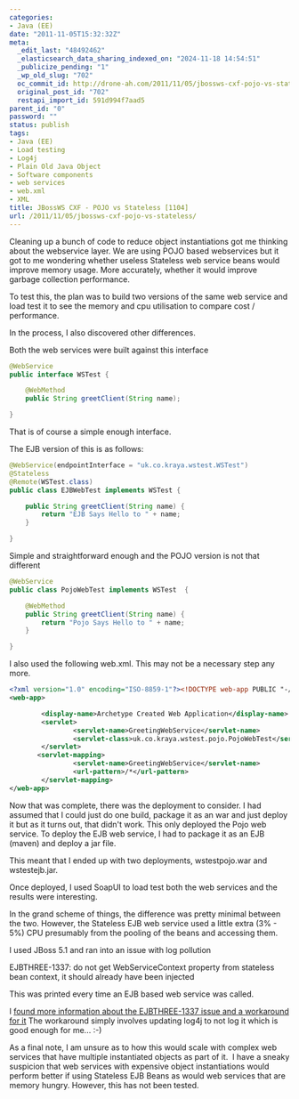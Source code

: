 ```yaml
---
categories:
- Java (EE)
date: "2011-11-05T15:32:32Z"
meta:
  _edit_last: "48492462"
  _elasticsearch_data_sharing_indexed_on: "2024-11-18 14:54:51"
  _publicize_pending: "1"
  _wp_old_slug: "702"
  oc_commit_id: http://drone-ah.com/2011/11/05/jbossws-cxf-pojo-vs-stateless/1320507155
  original_post_id: "702"
  restapi_import_id: 591d994f7aad5
parent_id: "0"
password: ""
status: publish
tags:
- Java (EE)
- Load testing
- Log4j
- Plain Old Java Object
- Software components
- web services
- web.xml
- XML
title: JBossWS CXF - POJO vs Stateless [1104]
url: /2011/11/05/jbossws-cxf-pojo-vs-stateless/
---
```


Cleaning up a bunch of code to reduce object instantiations got me thinking
about the webservice layer. We are using POJO based webservices but it got to me
wondering whether useless Stateless web service beans would improve memory
usage. More accurately, whether it would improve garbage collection performance.

To test this, the plan was to build two versions of the same web service and
load test it to see the memory and cpu utilisation to compare cost /
performance.

In the process, I also discovered other differences.

<!--more-->

Both the web services were built against this interface

```java
@WebService
public interface WSTest {

    @WebMethod
    public String greetClient(String name);

}
```

That is of course a simple enough interface.

The EJB version of this is as follows:

```java
@WebService(endpointInterface = "uk.co.kraya.wstest.WSTest")
@Stateless
@Remote(WSTest.class)
public class EJBWebTest implements WSTest {

    public String greetClient(String name) {
        return "EJB Says Hello to " + name;
    }

}
```

Simple and straightforward enough and the POJO version is not that different

```java
@WebService
public class PojoWebTest implements WSTest  {

    @WebMethod
    public String greetClient(String name) {
        return "Pojo Says Hello to " + name;
    }

}
```

I also used the following web.xml. This may not be a necessary step any more.

```xml
<?xml version="1.0" encoding="ISO-8859-1"?><!DOCTYPE web-app PUBLIC "-//Sun Microsystems, Inc.//DTD Web Application 2.2//EN" "http://java.sun.com/j2ee/dtds/web-app_2_2.dtd">
<web-app>

        <display-name>Archetype Created Web Application</display-name>
        <servlet>
                <servlet-name>GreetingWebService</servlet-name>
                <servlet-class>uk.co.kraya.wstest.pojo.PojoWebTest</servlet-class>
        </servlet>
       <servlet-mapping>
                <servlet-name>GreetingWebService</servlet-name>
                <url-pattern>/*</url-pattern>
        </servlet-mapping>
</web-app>
```

Now that was complete, there was the deployment to consider. I had assumed that
I could just do one build, package it as an war and just deploy it but as it
turns out, that didn't work. This only deployed the Pojo web service. To deploy
the EJB web service, I had to package it as an EJB (maven) and deploy a jar
file.

This meant that I ended up with two deployments, wstestpojo.war and
wstestejb.jar.

Once deployed, I used SoapUI to load test both the web services and the results
were interesting.

In the grand scheme of things, the difference was pretty minimal between the
two. However, the Stateless EJB web service used a little extra (3% - 5%) CPU
presumably from the pooling of the beans and accessing them.

I used JBoss 5.1 and ran into an issue with log pollution

EJBTHREE-1337: do not get WebServiceContext property from stateless bean
context, it should already have been injected

This was printed every time an EJB based web service was called.

I
[found more information about the EJBTHREE-1337 issue and a workaround for it](http://idevone.wordpress.com/2009/09/14/howto-suppress-ejbthree-1337-warning/ "HOWTO: Suppress EJBTHREE-1337 warning")
The workaround simply involves updating log4j to not log it which is good enough
for me... :-)

As a final note, I am unsure as to how this would scale with complex web
services that have multiple instantiated objects as part of it.  I have a sneaky
suspicion that web services with expensive object instantiations would perform
better if using Stateless EJB Beans as would web services that are memory
hungry. However, this has not been tested.

